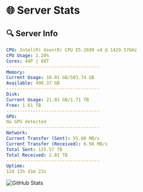 # 🌐 Server Stats
## 🔍 Server Info
```yaml
CPU: Intel(R) Xeon(R) CPU E5-2699 v4 @ 1429.57GHz
CPU Usage: 2.20%
Cores: 44P | 88T
-----------------------------------
Memory:
Current Usage: 10.01 GB/503.74 GB
Available: 490.37 GB
-----------------------------------
Disk:
Current Usage: 21.03 GB/1.71 TB
Free: 1.61 TB
-----------------------------------
GPU:
No GPU detected
-----------------------------------
Network:
Current Transfer (Sent): 55.60 MB/s
Current Transfer (Received): 6.98 MB/s
Total Sent: 125.57 TB
Total Received: 2.01 TB
-----------------------------------
Uptime:
12d 13h 41m 23s
```
![GitHub Stats](https://img.shields.io/badge/Updated-2025-02-20_12:24:41-blue)